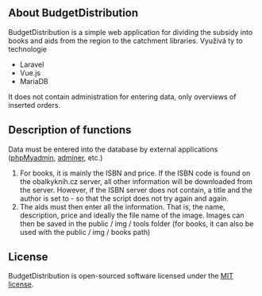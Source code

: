 ## About BudgetDistribution

BudgetDistribution is a simple web application for dividing the subsidy into books and aids from the region to the catchment libraries. Využívá ty to technologie

- Laravel
- Vue.js
- MariaDB

It does not contain administration for entering data, only overviews of inserted orders.

## Description of functions

Data must be entered into the database by external applications (<a href="https://www.phpmyadmin.net/">phpMyadmin</a>, <a href="https://www.adminer.org/">adminer</a>, etc.)
1) For books, it is mainly the ISBN and price. If the ISBN code is found on the obalkyknih.cz server, all other information will be downloaded from the server. However, if the ISBN server does not contain, a title and the author is set to - so that the script does not try again and again.
2) The aids must then enter all the information. That is, the name, description, price and ideally the file name of the image. Images can then be saved in the public / img / tools folder (for books, it can also be used with the public / img / books path)


## License

BudgetDistribution is open-sourced software licensed under the [MIT license](https://opensource.org/licenses/MIT).
